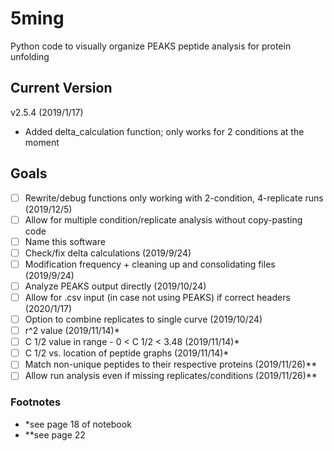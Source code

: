 # 5ming
Python code to visually organize PEAKS peptide analysis for protein unfolding

## Current Version
v2.5.4 (2019/1/17)
- Added delta_calculation function; only works for 2 conditions at the moment

## Goals
- [ ] Rewrite/debug functions only working with 2-condition, 4-replicate runs (2019/12/5)
- [ ] Allow for multiple condition/replicate analysis without copy-pasting code
- [ ] Name this software
- [ ] Check/fix delta calculations (2019/9/24)
- [ ] Modification frequency + cleaning up and consolidating files (2019/9/24)
- [ ] Analyze PEAKS output directly (2019/10/24)
- [ ] Allow for .csv input (in case not using PEAKS) if correct headers (2020/1/17)
- [ ] Option to combine replicates to single curve (2019/10/24)
- [ ] r^2 value (2019/11/14)*
- [ ] C 1/2 value in range - 0 <  C 1/2 < 3.48 (2019/11/14)*
- [ ] C 1/2 vs. location of peptide graphs (2019/11/14)*
- [ ] Match non-unique peptides to their respective proteins (2019/11/26)**
- [ ] Allow run analysis even if missing replicates/conditions (2019/11/26)**

### Footnotes
- *see page 18 of notebook
- **see page 22
